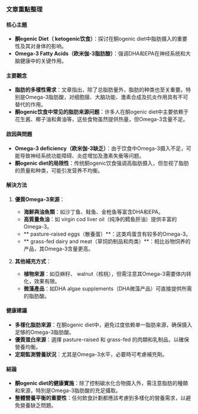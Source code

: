### 文章重點整理

#### 核心主題
- **酮egenic Diet（ ketogenic饮食）**：探讨在酮ogenic diet中脂肪摄入的重要性及其对身体的影响。
- **Omega-3 Fatty Acids（欧米伽-3脂肪酸）**：强调DHA和EPA在神经系统和大脑健康中的关键作用。

#### 主要觀念
- **脂肪的多樣性需求**：文章指出，除了总脂肪量外，脂肪的种类也至关重要。特别是Omega-3脂肪酸，对细胞膜、大脑功能、激素合成及抗炎作用具有不可替代的作用。
- **酮ogenic饮食中常见的脂肪来源问题**：许多人在酮ogenic diet中主要依赖于花生酱、椰子油和黄油等，这些食物虽然提供热量，但Omega-3含量不足。

#### 啟因與問題
- **Omega-3 deficiency（欧米伽-3缺乏）**：由于饮食中Omega-3摄入不足，可能导致神经系统功能障碍、炎症增加及激素失衡等问题。
- **酮ogenic diet的局限性**：传统酮ogenic饮食强调高脂肪摄入，但忽视了脂肪的质量和种类，可能引发营养不均衡。

#### 解決方法
1. **優質Omega-3來源**：
   - **海鮮與油魚類**：如沙丁鱼、鲑鱼、金枪鱼等富含DHA和EPA。
   - **高質量魚油**：如 virgin cod liver oil（纯净的鳕鱼肝油）提供丰富的Omega-3。
   - ** pasture-raised eggs（散養蛋）**：这类鸡蛋含有较多的Omega-3。
   - ** grass-fed dairy and meat（草饲奶制品和肉类）**：相比谷物饲养的产品，其Omega-3含量更高。

2. **其他補充方式**：
   - **植物來源**：如亞麻籽、 walnut（核桃），但需注意其Omega-3需要体内转化，效果有限。
   - **微藻產品**：如DHA algae supplements（DHA微藻产品）可直接提供所需的脂肪酸。

#### 健康建議
- **多樣化脂肪來源**：在酮ogenic diet中，避免过度依赖单一脂肪来源，确保摄入足够的Omega-3脂肪酸。
- **優質蛋白來源**：選擇 pasture-raised 和 grass-fed 的肉類和乳制品，以確保營養均衡。
- **定期監測營養狀況**：尤其是Omega-3水平，必要時可考慮補充劑。

#### 結論
- **酮ogenic diet的健康實施**：除了控制碳水化合物摄入外，需注意脂肪的種類和來源，特別是Omega-3脂肪酸的充足攝取。
- **整體營養平衡的重要性**：任何飲食計劃都應該考慮到多樣化的營養需求，以避免營養缺乏問題。